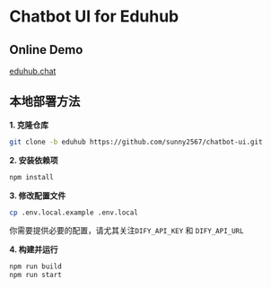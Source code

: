 # Chatbot UI for Eduhub
## Online Demo
[eduhub.chat](https://eduhub.chat)

## 本地部署方法

**1. 克隆仓库**

```bash
git clone -b eduhub https://github.com/sunny2567/chatbot-ui.git
```

**2. 安装依赖项**

```bash
npm install
```

**3. 修改配置文件**

```bash
cp .env.local.example .env.local
```
你需要提供必要的配置，请尤其关注`DIFY_API_KEY` 和 `DIFY_API_URL` 

**4. 构建并运行**

```bash
npm run build
npm run start
```
